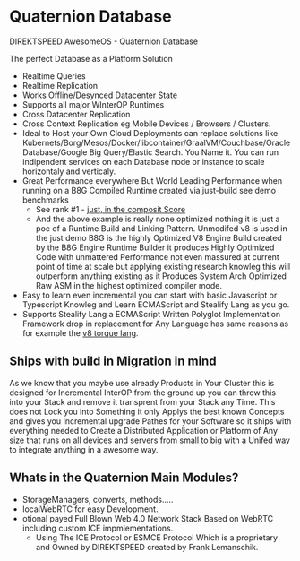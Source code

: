 # Quaternion Database
DIREKTSPEED AwesomeOS - Quaternion Database

The perfect Database as a Platform Solution
- Realtime Queries
- Realtime Replication
- Works Offline/Desynced Datacenter State 
- Supports all major WInterOP Runtimes
- Cross Datacenter Replication
- Cross Context Replication eg Mobile Devices / Browsers / Clusters.
- Ideal to Host your Own Cloud Deployments can replace solutions like Kubernets/Borg/Mesos/Docker/libcontainer/GraalVM/Couchbase/Oracle Database/Google Big Query/Elastic Search. You Name it. You can run indipendent services on each Database node or instance to scale horizontaly and verticaly. 
- Great Performance everywhere But World Leading Performance when running on a B8G Compiled Runtime created via just-build see demo benchmarks
  - See rank #1 - [just, in the composit Score](https://www.techempower.com/benchmarks/#section=data-r21&test=composite)
  - And the above example is really none optimized nothing it is just a poc of a Runtime Build and Linking Pattern. Unmodifed v8 is used in the just demo B8G is the highly Optimized V8 Engine Build created by the B8G Engine Runtime Builder it produces Highly Optimized Code with unmattered Performance not even massured at current point of time at scale but applying existing research knowleg this will outperform anything existing as it Produces System Arch Optimized Raw ASM in the highest optimized compiler mode.
- Easy to learn even incremental you can start with basic Javascript or Typescript Knowleg and Learn ECMAScript and Stealify Lang as you go.
- Supports Stealify Lang a ECMAScript Written Polyglot Implementation Framework drop in replacement for Any Language has same reasons as for example the [v8 torque lang](https://v8.dev/docs/torque).

## Ships with build in Migration in mind
As we know that you maybe use already Products in Your Cluster this is designed for Incremental InterOP from the ground up you can throw this into your Stack and remove it transprent from your Stack any Time. This does not Lock you into Something it only Applys the best known Concepts and gives you Incremental upgrade Pathes for your Software so it ships with everything needed to Create a Distributed Application or Platform of Any size that runs on all devices and servers from small to big with a Unifed way to integrate anything in a awesome way.

## Whats in the Quaternion Main Modules?
- StorageManagers, converts, methods.....
- localWebRTC for easy Development.
- otional payed Full Blown Web 4.0 Network Stack Based on WebRTC including custom ICE impmlementations. 
  - Using The ICE Protocol or ESMCE Protocol Which is a proprietary and Owned by DIREKTSPEED created by Frank Lemanschik.


